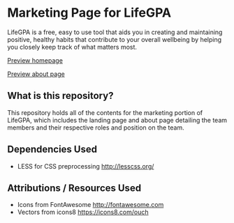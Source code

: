 # Marketing Page for LifeGPA

LifeGPA is a free, easy to use tool that aids you in creating and maintaining positive, healthy habits that contribute to your overall wellbeing by helping you closely keep track of what matters most.

[Preview homepage](https://lifegpa-lambda.netlify.com/)

[Preview about page](https://lifegpa-lambda.netlify.com/about.html)


## What is this repository?
This repository holds all of the contents for the marketing portion of LifeGPA, which includes the landing page and about page detailing the team members and their respective roles and position on the team.

## Dependencies Used
- LESS for CSS preprocessing <http://lesscss.org/>

## Attributions / Resources Used
- Icons from FontAwesome <http://fontawesome.com>
- Vectors from icons8 <https://icons8.com/ouch>
